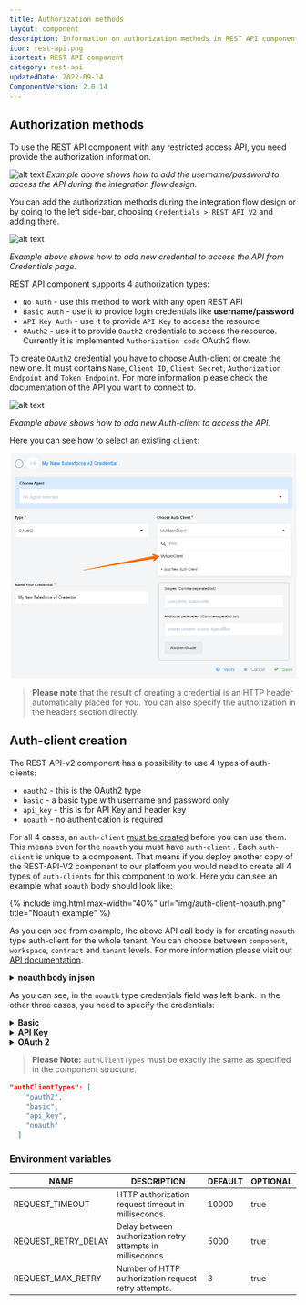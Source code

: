 ```yaml
---
title: Authorization methods
layout: component
description: Information on authorization methods in REST API component.
icon: rest-api.png
icontext: REST API component
category: rest-api
updatedDate: 2022-09-14
ComponentVersion: 2.0.14
---
```


## Authorization methods

To use the REST API component with any restricted access API, you need provide the authorization information.

![alt text](https://user-images.githubusercontent.com/8449044/95571339-ee70a600-0a30-11eb-972e-d512c1ef88d9.png "REST API component Basic authorization")
*Example above shows how to add the username/password to access the API during the integration flow design.*

You can add the authorization methods during the integration flow design or by going to the left side-bar, choosing `Credentials > REST API V2`
and adding there.

![alt text](https://user-images.githubusercontent.com/8449044/95571461-2f68ba80-0a31-11eb-9fff-c67b34506b00.png "REST API component OAuth2 authorization")

*Example above shows how to add new credential to access the API from Credentials page.*

REST API component supports 4 authorization types:

*   `No Auth` - use this method to work with any open REST API
*   `Basic Auth` - use it to provide login credentials like **username/password**
*   `API Key Auth` - use it to provide `API Key` to access the resource
*   `OAuth2` - use it to provide `Oauth2` credentials to access the resource. Currently it is implemented `Authorization code` OAuth2 flow.

To create `OAuth2` credential you have to choose Auth-client or create the new one. It must contains `Name`, `Client ID`, `Client Secret`, `Authorization Endpoint` and `Token Endpoint`. For more information please check the documentation of the API you want to connect to.

![alt text](https://user-images.githubusercontent.com/8449044/95571677-7e165480-0a31-11eb-9b45-915401d40e31.png "Creating auth client for REST API component")

*Example above shows how to add new Auth-client to access the API.*

Here you can see how to select an existing `client`:

![Choose client](img/client-exist.png)

>**Please note** that the result of creating a credential is an HTTP header automatically placed for you. You can also specify the authorization in the headers section directly.

## Auth-client creation

The REST-API-v2 component has a possibility to use 4 types of auth-clients:

* `oauth2` - this is the OAuth2 type
* `basic` - a basic type with username and password only
* `api_key` - this is for API Key and header key
* `noauth` - no authentication is required

For all 4 cases, an `auth-client` [must be created]({{site.data.tenant.apiBaseUri}}/docs/v2/#create-auth-client) before you can use them. This means even for the `noauth` you must have `auth-client` .
Each `auth-client` is unique to a component. That means if you deploy another copy of the REST-API-V2 component to our platform you would need to create all 4 types of `auth-clients` for this component to work. Here you can see an example what `noauth` body should look like:

{% include img.html max-width="40%" url="img/auth-client-noauth.png" title="Noauth example" %}

As you can see from example, the above API call body is for creating `noauth` type auth-client for the whole tenant. You can choose between `component`, `workspace`, `contract` and `tenant` levels. For more information please visit out [API documentation]({{site.data.tenant.apiBaseUri}}/docs/v2/#create-auth-client).

<details close markdown="block"><summary><strong>noauth body in json</strong></summary>

```json
{
    "data": {
        "type":"auth-client",
        "attributes":{
            "type":"noauth",
            "name": "No Auth",
            "credentials": {}
        },
        "relationships":{
         "components":{
            "data":[
               {
                  "id":"COMPONENT_ID",
                  "type":"component"
               }
            ]
         },
         "tenant":{
            "data":{
               "id":"TENNT_ID",
               "type":"tenant"
            }
         }
        }
    }
}
```

</details>

As you can see, in the `noauth` type credentials field was left blank. In the other three cases, you need to specify the credentials:

<details close markdown="block"><summary><strong>Basic</strong></summary>

```json
"credentials": {
                "name": "USER_NAME"
            }
```
</details>

<details close markdown="block"><summary><strong>API Key</strong></summary>

```json
"credentials":{
                "name" : "HEADER_NAME",
                "value" : "API_KEY"
            }
```
</details>

<details close markdown="block"><summary><strong>OAuth 2</strong></summary>

```json
"credentials":{
            "client_id":"CLIENT_ID",
            "client_secret":"CLIENT_SECRET",
            "refresh_token_uri":"http://example.com",
            "token_expires_in":18000,
            "token_uri":"TOKEN_URI",
            "auth_uri":"AUTH_URI"
         }
```
</details>

> **Please Note:** `authClientTypes` must be exactly the same as specified in the component structure.
```json
"authClientTypes": [
    "oauth2",
    "basic",
    "api_key",
    "noauth"
  ]
```

### Environment variables

| NAME                       | DESCRIPTION    | DEFAULT   | OPTIONAL |
|----------------------------|------------------------|-----------|----------|
| REQUEST_TIMEOUT            | HTTP authorization request timeout in milliseconds.                                                   | 10000     | true     |
| REQUEST_RETRY_DELAY        | Delay between authorization retry attempts in milliseconds                                            | 5000      | true     |
| REQUEST_MAX_RETRY          | Number of HTTP authorization request retry attempts.                                                  | 3         | true     |
